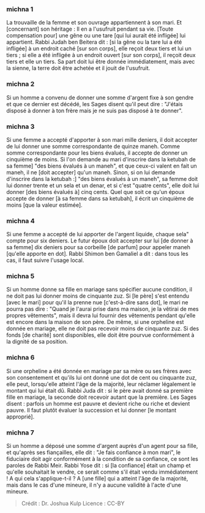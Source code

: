 
### michna 1
La trouvaille de la femme et son ouvrage appartiennent à son mari. Et [concernant] son héritage :  Il en a l'usufruit pendant sa vie. [Toute compensation pour] une gêne ou une tare [qui lui aurait été infligée] lui appartient. Rabbi Judah ben Beitera dit : [si la gêne ou la tare lui a été infligée] à un endroit caché [sur son corps], elle reçoit deux tiers et lui un tiers ; si elle a été infligée à un endroit ouvert [sur son corps], il reçoit deux tiers et elle un tiers. Sa part doit lui être donnée immédiatement, mais avec la sienne, la terre doit être achetée et il jouit de l'usufruit.

### michna 2
Si un homme a convenu de donner une somme d'argent fixe à son gendre et que ce dernier est décédé, les Sages disent qu'il peut dire : "J'étais disposé à donner à ton frère mais je ne suis pas disposé à te donner".

### michna 3
Si une femme a accepté d'apporter à son mari mille deniers, il doit accepter de lui donner une somme correspondante de quinze maneh. Comme somme correspondante pour les biens évalués, il accepte de donner un cinquième de moins. Si l'on demande au mari d'inscrire dans la ketubah de sa femme] "des biens évalués à un maneh", et que ceux-ci valent en fait un maneh, il ne [doit accepter] qu'un maneh. Sinon, si on lui demande d'inscrire dans la ketubah :] "des biens évalués à un maneh", sa femme doit lui donner trente et un sela et un denar, et si c'est "quatre cents", elle doit lui donner [des biens évalués à] cinq cents. Quel que soit ce qu'un époux accepte de donner [à sa femme dans sa ketubah], il écrit un cinquième de moins [que la valeur estimée].

### michna 4
Si une femme a accepté de lui apporter de l'argent liquide, chaque sela" compte pour six deniers. Le futur époux doit accepter sur lui [de donner à sa femme] dix deniers pour sa corbeille [de parfum] pour appeler maneh [qu'elle apporte en dot]. Rabbi Shimon ben Gamaliel a dit : dans tous les cas, il faut suivre l'usage local.

### michna 5
Si un homme donne sa fille en mariage sans spécifier aucune condition, il ne doit pas lui donner moins de cinquante zuz. Si [le père] s'est entendu [avec le mari] pour qu'il la prenne nue [c'est-à-dire sans dot], le mari ne pourra pas dire : "Quand je l'aurai prise dans ma maison, je la vêtirai de mes propres vêtements", mais il devra lui fournir des vêtements pendant qu'elle est encore dans la maison de son père. De même, si une orpheline est donnée en mariage, elle ne doit pas recevoir moins de cinquante zuz. Si des fonds [de charité] sont disponibles, elle doit être pourvue conformément à la dignité de sa position.

### michna 6
Si une orpheline a été donnée en mariage par sa mère ou ses frères avec son consentement et qu'ils lui ont donné une dot de cent ou cinquante zuz, elle peut, lorsqu'elle atteint l'âge de la majorité, leur réclamer légalement le montant qui lui était dû. Rabbi Juda dit : si le père avait donné sa première fille en mariage, la seconde doit recevoir autant que la première. Les Sages disent : parfois un homme est pauvre et devient riche ou riche et devient pauvre.   Il faut plutôt évaluer la succession et lui donner [le montant approprié].

### michna 7
Si un homme a déposé une somme d'argent auprès d'un agent pour sa fille, et qu'après ses fiançailles, elle dit : "Je fais confiance à mon mari", le fiduciaire doit agir conformément à la condition de sa confiance, ce sont les paroles de Rabbi Meir. Rabbi Yose dit : si [la confiance] était un champ et qu'elle souhaitait le vendre, ce serait comme s'il était vendu immédiatement ! A qui cela s'applique-t-il ?  A [une fille] qui a atteint l'âge de la majorité, mais dans le cas d'une mineure, il n'y a aucune validité à l'acte d'une mineure.

>Crédit : Dr. Joshua Kulp
>Licence : CC-BY
